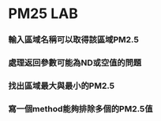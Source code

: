 # PM25 LAB
### 輸入區域名稱可以取得該區域PM2.5
### 處理返回參數可能為ND或空值的問題
### 找出區域最大與最小的PM2.5
### 寫一個method能夠排除多個的PM2.5值
